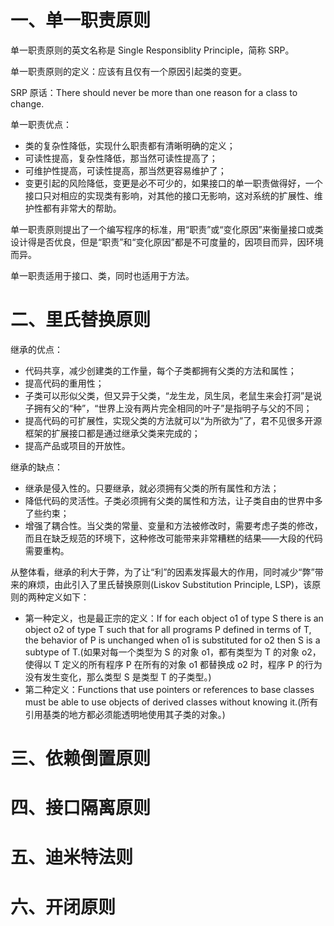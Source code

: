 # 一、单一职责原则

单一职责原则的英文名称是 Single Responsiblity Principle，简称 SRP。

单一职责原则的定义：应该有且仅有一个原因引起类的变更。

SRP 原话：There should never be more than one reason for a class to change.

单一职责优点：

- 类的复杂性降低，实现什么职责都有清晰明确的定义；
- 可读性提高，复杂性降低，那当然可读性提高了；
- 可维护性提高，可读性提高，那当然更容易维护了；
- 变更引起的风险降低，变更是必不可少的，如果接口的单一职责做得好，一个接口只对相应的实现类有影响，对其他的接口无影响，这对系统的扩展性、维护性都有非常大的帮助。

单一职责原则提出了一个编写程序的标准，用“职责”或“变化原因”来衡量接口或类设计得是否优良，但是“职责”和“变化原因”都是不可度量的，因项目而异，因环境而异。

单一职责适用于接口、类，同时也适用于方法。

# 二、里氏替换原则

继承的优点：

- 代码共享，减少创建类的工作量，每个子类都拥有父类的方法和属性；
- 提高代码的重用性；
- 子类可以形似父类，但又异于父类，“龙生龙，凤生凤，老鼠生来会打洞”是说子拥有父的“种”，“世界上没有两片完全相同的叶子”是指明子与父的不同；
- 提高代码的可扩展性，实现父类的方法就可以“为所欲为”了，君不见很多开源框架的扩展接口都是通过继承父类来完成的；
- 提高产品或项目的开放性。

继承的缺点：

- 继承是侵入性的。只要继承，就必须拥有父类的所有属性和方法；
- 降低代码的灵活性。子类必须拥有父类的属性和方法，让子类自由的世界中多了些约束；
- 增强了耦合性。当父类的常量、变量和方法被修改时，需要考虑子类的修改，而且在缺乏规范的环境下，这种修改可能带来非常糟糕的结果——大段的代码需要重构。

从整体看，继承的利大于弊，为了让“利”的因素发挥最大的作用，同时减少“弊”带来的麻烦，由此引入了里氏替换原则(Liskov Substitution Principle, LSP)，该原则的两种定义如下：

- 第一种定义，也是最正宗的定义：If for each object o1 of type S there is an object o2 of type T such that for all programs P defined in terms of T, the behavior of P is unchanged when o1 is substituted for o2 then S is a subtype of T.(如果对每一个类型为 S 的对象 o1，都有类型为 T 的对象 o2，使得以 T 定义的所有程序 P 在所有的对象 o1 都替换成 o2 时，程序 P 的行为没有发生变化，那么类型 S 是类型 T 的子类型。)
- 第二种定义：Functions that use pointers or references to base classes must be able to use objects of derived classes without knowing it.(所有引用基类的地方都必须能透明地使用其子类的对象。)

# 三、依赖倒置原则

# 四、接口隔离原则

# 五、迪米特法则

# 六、开闭原则



